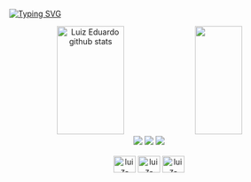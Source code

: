 [![Typing SVG](https://readme-typing-svg.herokuapp.com/?color=ff0000&size=35&center=true&vCenter=true&width=1000&lines=Eae+pessoal+tudo+bem?;Meu+nome+é+Luiz+Eduardo!;E+eu++tenho+22+anos+;Moro+em+Blumenau,+SC;E+atualmente+estou+estudando+Csharp;Seja+Bem+Vindo!+:%29)](https://git.io/typing-svg)

<div align="center">  
<img width="49%" height="195px" src="https://github-readme-stats.vercel.app/api?username=luizeduardooo&show_icons=true&count_private=true&hide_border=true&title_color=ff0000&icon_color=ff0000&text_color=ff0000&bg_color=0d1117" alt="Luiz Eduardo github stats" /> 
<img width="41%" height="195px" src="https://github-readme-stats.vercel.app/api/top-langs/?username=luizeduardooo&layout=compact&hide_border=true&title_color=ff0000&icon_color=ff0000&text_color=ff0000&bg_color=0d1117"/>
</div>

<div align="center">  
  <a href="https://instagram.com/luiz_eee" target="_blank"><img src="https://img.shields.io/badge/Instagram-E4405F?style=for-the-badge&logo=instagram&logoColor=white" target="_blank"></a>
  <a href = "luiz.andrzejewski@outlook.com"><img src="https://img.shields.io/badge/Outlook-0078D4?style=for-the-badge&logo=microsoft-outlook&logoColor=white" target="_blank"></a>
  <a href="https://www.linkedin.com/in/luizeduardooo/" target="_blank"><img src="https://img.shields.io/badge/-LinkedIn-%230077B5?style=for-the-badge&logo=linkedin&logoColor=white" target="_blank"></a> 
</div>

<div align="center"><br>
<img align="center" alt="luiz-csharp" height="30" width="40" src="https://cdn.jsdelivr.net/gh/devicons/devicon/icons/csharp/csharp-original.svg">
<img align="center" alt="luiz-html" height="30" width="40" src="https://cdn.jsdelivr.net/gh/devicons/devicon/icons/html5/html5-original.svg">
<img align="center" alt="luiz-css" height="30" width="40" src="https://cdn.jsdelivr.net/gh/devicons/devicon/icons/css3/css3-original.svg">
